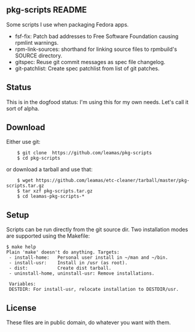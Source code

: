 ## pkg-scripts README

Some scripts I use when packaging Fedora apps.
- fsf-fix: Patch bad addresses to Free Software Foundation causing rpmlint
  warnings.
- rpm-link-sources: shorthand for linking source files to rpmbuild's
  SOURCE directory.
- gitspec: Reuse git commit messages as spec file changelog.
- git-patchlist: Create spec patchlist from list of git patches.

## Status
This is in the dogfood status: I'm using this for my own needs.  Let's call
it sort of alpha.

## Download
Either use git:
```
    $ git clone  https://github.com/leamas/pkg-scripts
    $ cd pkg-scripts
```
or download a tarball and use that:
```
    $ wget https://github.com/leamas/etc-cleaner/tarball/master/pkg-scripts.tar.gz
    $ tar xzf pkg-scripts.tar.gz
    $ cd leamas-pkg-scripts-*
```

## Setup

Scripts can be run directly from the git source dir. Two installation
modes are supported using the Makefile:
```
$ make help
Plain 'make' doesn't do anything. Targets:
 - install-home:   Personal user install in ~/man and ~/bin.
 - install-usr:    Install in /usr (as root).
 - dist:           Create dist tarball.
 - uninstall-home, uninstall-usr: Remove installations.

 Variables:
 DESTDIR: For install-usr, relocate installation to DESTDIR/usr.
```

## License

These files are in public domain, do whatever you want with them.
